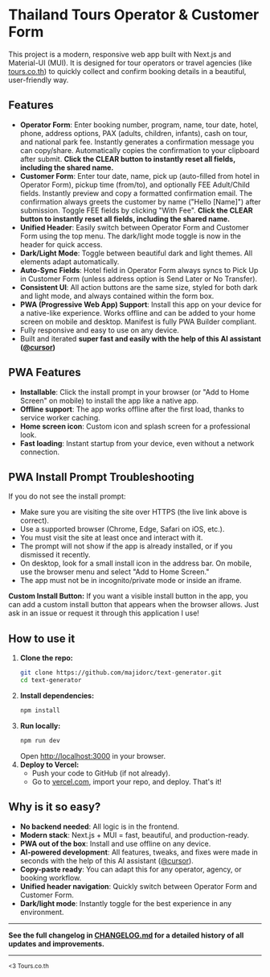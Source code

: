 # Thailand Tours Operator & Customer Form

This project is a modern, responsive web app built with Next.js and Material-UI (MUI). It is designed for tour operators or travel agencies (like [tours.co.th](https://tours.co.th)) to quickly collect and confirm booking details in a beautiful, user-friendly way.

## Features

- **Operator Form**: Enter booking number, program, name, tour date, hotel, phone, address options, PAX (adults, children, infants), cash on tour, and national park fee. Instantly generates a confirmation message you can copy/share. Automatically copies the confirmation to your clipboard after submit. **Click the CLEAR button to instantly reset all fields, including the shared name.**
- **Customer Form**: Enter tour date, name, pick up (auto-filled from hotel in Operator Form), pickup time (from/to), and optionally FEE Adult/Child fields. Instantly preview and copy a formatted confirmation email. The confirmation always greets the customer by name ("Hello [Name]") after submission. Toggle FEE fields by clicking "With Fee". **Click the CLEAR button to instantly reset all fields, including the shared name.**
- **Unified Header**: Easily switch between Operator Form and Customer Form using the top menu. The dark/light mode toggle is now in the header for quick access.
- **Dark/Light Mode**: Toggle between beautiful dark and light themes. All elements adapt automatically.
- **Auto-Sync Fields**: Hotel field in Operator Form always syncs to Pick Up in Customer Form (unless address option is Send Later or No Transfer).
- **Consistent UI**: All action buttons are the same size, styled for both dark and light mode, and always contained within the form box.
- **PWA (Progressive Web App) Support**: Install this app on your device for a native-like experience. Works offline and can be added to your home screen on mobile and desktop. Manifest is fully PWA Builder compliant.
- Fully responsive and easy to use on any device.
- Built and iterated **super fast and easily with the help of this AI assistant ([\@cursor](https://github.com/getcursor/cursor))**

## PWA Features

- **Installable**: Click the install prompt in your browser (or "Add to Home Screen" on mobile) to install the app like a native app.
- **Offline support**: The app works offline after the first load, thanks to service worker caching.
- **Home screen icon**: Custom icon and splash screen for a professional look.
- **Fast loading**: Instant startup from your device, even without a network connection.

## PWA Install Prompt Troubleshooting

If you do not see the install prompt:
- Make sure you are visiting the site over HTTPS (the live link above is correct).
- Use a supported browser (Chrome, Edge, Safari on iOS, etc.).
- You must visit the site at least once and interact with it.
- The prompt will not show if the app is already installed, or if you dismissed it recently.
- On desktop, look for a small install icon in the address bar. On mobile, use the browser menu and select "Add to Home Screen."
- The app must not be in incognito/private mode or inside an iframe.

**Custom Install Button:**
If you want a visible install button in the app, you can add a custom install button that appears when the browser allows. Just ask in an issue or request it through this application I use!

## How to use it

1. **Clone the repo:**
   ```sh
   git clone https://github.com/majidorc/text-generator.git
   cd text-generator
   ```
2. **Install dependencies:**
   ```sh
   npm install
   ```
3. **Run locally:**
   ```sh
   npm run dev
   ```
   Open [http://localhost:3000](http://localhost:3000) in your browser.
4. **Deploy to Vercel:**
   - Push your code to GitHub (if not already).
   - Go to [vercel.com](https://vercel.com), import your repo, and deploy. That's it!

## Why is it so easy?

- **No backend needed**: All logic is in the frontend.
- **Modern stack**: Next.js + MUI = fast, beautiful, and production-ready.
- **PWA out of the box**: Install and use offline on any device.
- **AI-powered development**: All features, tweaks, and fixes were made in seconds with the help of this AI assistant ([\@cursor](https://github.com/getcursor/cursor)).
- **Copy-paste ready**: You can adapt this for any operator, agency, or booking workflow.
- **Unified header navigation**: Quickly switch between Operator Form and Customer Form.
- **Dark/light mode**: Instantly toggle for the best experience in any environment.

---

**See the full changelog in [CHANGELOG.md](./CHANGELOG.md) for a detailed history of all updates and improvements.**

---

<sub>&lt;3 Tours.co.th</sub> 